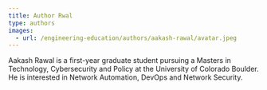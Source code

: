 ```yaml
---
title: Author Rwal
type: authors
images:
  - url: /engineering-education/authors/aakash-rawal/avatar.jpeg 
---
```

Aakash Rawal is a first-year graduate student pursuing a Masters in Technology, Cybersecurity and Policy at the University of Colorado Boulder. He is interested in Network Automation, DevOps and Network Security.
